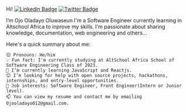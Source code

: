Hi! 
[![Linkedin Badge](https://img.shields.io/badge/oladayo-ojo--blue?style=for-the-badge&logo=Linkedin&logoColor=white&link=https://www.linkedin.com/in/oladayo-ojo-9b45581b1)](https://www.linkedin.com/in/oladayo-ojo-9b45581b1) [![Twitter Badge](https://img.shields.io/badge/-@Dayoo__-1ca0f1?style=for-the-badge&logo=twitter&logoColor=white&link=https://twitter.com/iambolajiayo)](https://twitter.com/Dayoo__?t=a9cUaeMphdcsDUJRWixfVQ&s=09)


I’m Ojo Oladayo Oluwaseun
I'm a Software Engineer currently learning in Altschool Africa to inprove my skills. I'm passionate about sharing knowledge, documentation, web engineering and others...

Here's a quick summary about me:

    😊 Pronouns: He/him
    💡 Fun fact: I'm currently studying at AltSchool Africa School of Software Engineering Class of 2023.
    🌱 I’m currently learning JavaScript and Reactjs.
    😊 I’m looking for help with open source projects, hackathons, internships, and entry-level opportunities.
    💼 Job interests: Software Engineer, Front Engineer(Intern or Junior level).
    📫 You can view my resume and contact me by emailing Ojooladayo012@gmail.com.


<!---
Dy-dayo/Dy-dayo is a ✨ special ✨ repository because its `README.md` (this file) appears on your GitHub profile.
You can click the Preview link to take a look at your changes.
--->
